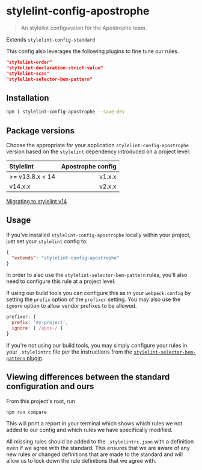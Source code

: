 # stylelint-config-apostrophe

> An stylelint configuration for the Apostrophe team.

Extends `stylelint-config-standard`

This config also leverages the following plugins to fine tune our rules.

```json
"stylelint-order"
"stylelint-declaration-strict-value"
"stylelint-scss"
"stylelint-selector-bem-pattern"
```

## Installation

```bash
npm i stylelint-config-apostrophe --save-dev
```

## Package versions

Choose the appropriate for your application `stylelint-config-apostrophe` version based on the `stylelint` dependency introduced on a project level:

| Stylelint       | Apostrophe config |
| :-------------- | ----------------: |
| >= v13.8.x < 14 |            v1.x.x |
| v14.x.x         |            v2.x.x |

[Migrating to stylelint v14](https://stylelint.io/migration-guide/to-14/)

## Usage

If you've installed `stylelint-config-apostrophe` locally within your project, just set your `stylelint` config to:

```json
{
  "extends": "stylelint-config-apostrophe"
}
```

In order to also use the `stylelint-selector-bem-pattern` rules, you'll also need to configure this rule at a project level.

If using our build tools you can configure this as in your `webpack.config` by setting the `prefix` option of the `prefixer` setting. You may also use the `ignore` option to allow vendor prefixes to be allowed.

```js
prefixer: {
  prefix: 'my-project',
  ignore: [ /apos-/ ]
}
```

If you're not using our build tools, you may simply configure your rules in your `.stylelintrc` file per the instructions from the [`stylelint-selector-bem-pattern` plugin](https://github.com/simonsmith/stylelint-selector-bem-pattern#usage).

## Viewing differences between the standard configuration and ours

From this project's root, run

```
npm run compare
```

This will print a report in your terminal which shows which rules we not added to our config and which rules we have specifically modified.

All missing rules should be added to the `.stylelintrc.json` with a definition even if we agree with the standard. This ensures that we are aware of any new rules or changed definitions that are made to the standard and will allow us to lock down the rule definitions that we agree with.
